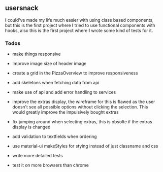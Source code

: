 ## usersnack

I could've made my life much easier with using class based components, but this is the first project where I tried to use functional components with hooks, also this is the first project where I wrote some kind of tests for it.

### Todos

* make things responsive
* Improve image size of header image
* create a grid in the PizzaOverview to improve responsiveness

* add skeletons when fetching data from api
* make use of api and add error handling to services

* improve the extras display, the wireframe for this is flawed as the user doesn't see all possible options without clicking the selection. This would greatly improve the impulsively bought extras
* fix jumping around when selecting extras, this is obsolte if the extras display is changed

* add validation to textfields when ordering
* use material-ui makeStyles for stying instead of just classname and css

* write more detailed tests
* test it on more browsers than chrome